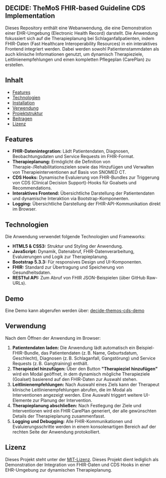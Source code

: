 ## DECIDE: TheMoS FHIR-based Guideline CDS Implementation

Dieses Repository enthält eine Webanwendung, die eine Demonstration einer EHR-Umgebung (Electronic Health Record) darstellt. Die Anwendung fokussiert sich auf die Therapieplanung bei Schlaganfallpatienten, indem FHIR-Daten (Fast Healthcare Interoperability Resources) in ein interaktives Frontend integriert werden. Dabei werden sowohl Patientenstammdaten als auch klinische Informationen genutzt, um dynamisch Therapieziele, Leitlinienempfehlungen und einen kompletten Pflegeplan (CarePlan) zu erstellen.

## Inhalt

* [Features](#features)
* [Technologien](#technologien)
* [Installation](#installation)
* [Verwendung](#verwendung)
* [Projektstruktur](#projektstruktur)
* [Beitragen](#beitragen)
* [Lizenz](#lizenz)

## Features

* **FHIR-Datenintegration:** Lädt Patientendaten, Diagnosen, Beobachtungsdaten und Service Requests im FHIR-Format.
* **Therapieplanung:** Ermöglicht die Definition von Therapie-/Rehabilitationszielen sowie das Hinzufügen und Verwalten von Therapieinterventionen auf Basis von SNOMED CT.
* **CDS Hooks:** Dynamische Evaluierung von FHIR-Bundles zur Triggerung von CDS (Clinical Decision Support)-Hooks für Goalsets und Recommendations.
* **Interaktives Frontend:** Übersichtliche Darstellung der Patientendaten und dynamische Interaktion via Bootstrap-Komponenten.
* **Logging:** Übersichtliche Darstellung der FHIR-API-Kommunikation direkt im Browser.

## Technologien

Die Anwendung verwendet folgende Technologien und Frameworks:

* **HTML5 & CSS3:** Struktur und Styling der Anwendung.
* **JavaScript:** Dynamik, Datenabruf, FHIR-Datenverarbeitung, Evaluierungen und Logik zur Therapieplanung.
* **Bootstrap 5.3.3:** Für responsives Design und UI-Komponenten.
* **FHIR:** Standard zur Übertragung und Speicherung von Gesundheitsdaten.
* **RESTful API:** Zum Abruf von FHIR JSON-Beispielen (über GitHub Raw-URLs).

## Demo

Eine Demo kann abgerufen werden über: [decide-themos-cds-demo](https://jtiebel.github.io/decide-themos-cds-demo)

## Verwendung

Nach dem Öffnen der Anwendung im Browser:

1.  **Patientendaten laden:**
    Die Anwendung lädt automatisch ein Beispiel-FHIR-Bundle, das Patientendaten (z. B. Name, Geburtsdatum, Geschlecht), Diagnosen (z. B. Schlaganfall, Gangstörung) und Service Requests (z. B. Gangtraining) enthält.
2.  **Therapieziel hinzufügen:**
    Über den Button **"Therapieziel hinzufügen"** wird ein Modal geöffnet, in dem dynamisch mögliche Therapieziele (Goalset) basierend auf den FHIR-Daten zur Auswahl stehen.
3.  **Leitlinienempfehlungen:**
    Nach Auswahl eines Ziels kann der Therapeut klinische Leitlinienempfehlungen abrufen, die im Modal als Interventionen angezeigt werden. Eine Auswahl triggert weitere UI-Elemente zur Planung der Intervention.
4.  **Therapieplanung abschließen:**
    Nach Festlegung der Ziele und Interventionen wird ein FHIR CarePlan generiert, der alle gewünschten Details der Therapieplanung zusammenfasst.
5.  **Logging und Debugging:**
    Alle FHIR-Kommunikationen und Evaluierungsschritte werden in einem konsolenartigen Bereich auf der rechten Seite der Anwendung protokolliert.


## Lizenz

Dieses Projekt steht unter der [MIT-Lizenz](https://opensource.org/licenses/MIT). 
Dieses Projekt dient lediglich als Demonstration der Integration von FHIR-Daten und CDS Hooks in einer EHR-Umgebung zur dynamischen Therapieplanung.
